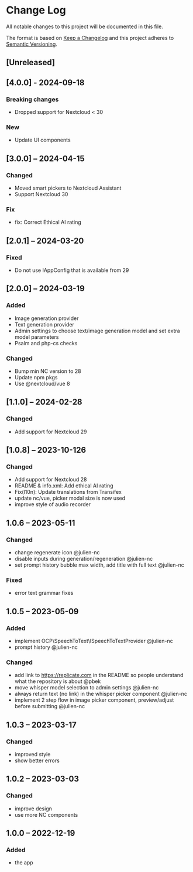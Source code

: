 # Change Log
All notable changes to this project will be documented in this file.

The format is based on [Keep a Changelog](http://keepachangelog.com/)
and this project adheres to [Semantic Versioning](http://semver.org/).

## [Unreleased]

## [4.0.0] - 2024-09-18

### Breaking changes

- Dropped support for Nextcloud < 30

### New

- Update UI components

## [3.0.0] – 2024-04-15

### Changed

- Moved smart pickers to Nextcloud Assistant
- Support Nextcloud 30

### Fix
 - fix: Correct Ethical AI rating

## [2.0.1] – 2024-03-20

### Fixed

- Do not use IAppConfig that is available from 29

## [2.0.0] – 2024-03-19

### Added

- Image generation provider
- Text generation provider
- Admin settings to choose text/image generation model and set extra model parameters
- Psalm and php-cs checks

### Changed

- Bump min NC version to 28
- Update npm pkgs
- Use @nextcloud/vue 8

## [1.1.0] – 2024-02-28

### Changed

- Add support for Nextcloud 29

## [1.0.8] – 2023-10-126

### Changed

- Add support for Nextcloud 28
- README & info.xml: Add ethical AI rating
- Fix(l10n): Update translations from Transifex
- update nc/vue, picker modal size is now used
- improve style of audio recorder


## 1.0.6 – 2023-05-11

### Changed

- change regenerate icon @julien-nc
- disable inputs during generation/regeneration @julien-nc
- set prompt history bubble max width, add title with full text @julien-nc

### Fixed

- error text grammar fixes

## 1.0.5 – 2023-05-09

### Added

- implement OCP\SpeechToText\ISpeechToTextProvider @julien-nc
- prompt history @julien-nc

### Changed

- add link to https://replicate.com in the README so people understand what the repository is about @pbek
- move whisper model selection to admin settings @julien-nc
- always return text (no link) in the whisper picker component @julien-nc
- implement 2 step flow in image picker component, preview/adjust before submitting @julien-nc

## 1.0.3 – 2023-03-17
### Changed
- improved style
- show better errors

## 1.0.2 – 2023-03-03
### Changed
- improve design
- use more NC components

## 1.0.0 – 2022-12-19
### Added
* the app
